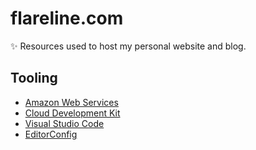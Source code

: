 # flareline.com

✨ Resources used to host my personal website and blog.

## Tooling

* [Amazon Web Services](https://aws.amazon.com/)
* [Cloud Development Kit](https://docs.aws.amazon.com/cdk/)
* [Visual Studio Code](https://code.visualstudio.com/)
* [EditorConfig](https://editorconfig.org/)
